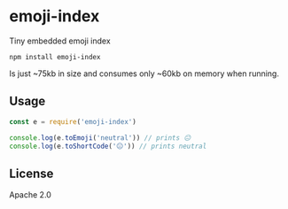 # emoji-index

Tiny embedded emoji index

```
npm install emoji-index
```

Is just ~75kb in size and consumes only ~60kb on memory when running.

## Usage

``` js
const e = require('emoji-index')

console.log(e.toEmoji('neutral')) // prints 😐
console.log(e.toShortCode('😐')) // prints neutral
```

## License

Apache 2.0
